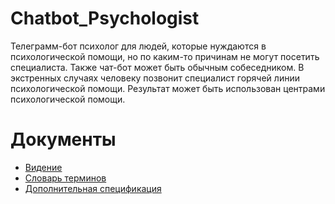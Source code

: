 # Chatbot_Psychologist

Телеграмм-бот психолог для людей, которые нуждаются в психологической помощи, но по каким-то причинам не могут посетить специалиста. Также чат-бот может быть обычным собеседником. В экстренных случаях человеку позвонит специалист горячей линии психологической помощи. Результат может быть использован центрами психологической помощи.

# Документы

* [Видение](Documents/Vision.md)
* [Словарь терминов](Documents/Dictionary.md)
* [Дополнительная спецификация](Documents/Specification.md)

